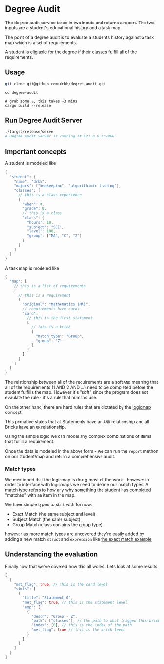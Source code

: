 # Degree Audit

The degree audit service takes in two inputs and returns a report. The two inputs are a student's educational history and a task map.

The point of a degree audit is to evaluate a students history against a task map which is a set of requirements.

A student is eligiable for the degree if their classes fulfill all of the requirements.

## Usage

```bash
git clone git@github.com:drbh/degree-audit.git
```

```
cd degree-audit

# grab some ☕️, this takes ~3 mins
cargo build --release
```

## Run Degree Audit Server

```bash
./target/release/serve
# Degree Audit Server is running at 127.0.0.1:9966
```

## Important concepts

A student is modeled like

```rust
{
  "student": {
    "name": "drbh",
    "majors": ["beekeeping", "algorithimic trading"],
    "classes": [
      // this is a class experience
      {
        "when": 0,
        "grade": 0,
        // this is a class
        "class": {
          "hours": 10,
          "subject": "SCI",
          "level": 100,
          "group": ["MA", "C", "Z"]
        }
      }
    ]
  }
}
```

A task map is modeled like

```rust
{
  "map": [
    // this is a list of requirements
    [
      // this is a requirement
      {
        "original": "Mathematics (MA)",
        // requirements have cards
        "card": [
          // this is the first statement
          [
            // this is a brick
            {
              "match_type": "Group",
              "group": "Z"
            }
          ]
        ]
      }
    ]
  ]
}
```

The relationship between all of the requirements are a soft `AND` meaning that all of the requirements (1 AND 2 AND ...) need to be completed before the student fulfills the map. However it's "soft" since the program does not evaulate the rule - it's a rule that humans use.

On the other hand, there are hard rules that are dictated by the [logicmap](https://github.com/drbh/logicmap) concept.

This primative states that all Statements have an `AND` relationship and all Bricks have an `OR` relationship.

Using the simple logic we can model any complex combinations of items that fulfill a requirement.

Once the data is modeled in the above form - we can run the `report` methon on our student/map and return a comprehensive audit.

### Match types

We mentioned that the logicmap is doing most of the work - however in order to interface with logicmaps we need to define our match types. A match type refers to how any why something the student has completed "matches" with an item in the map.

We have simple types to start with for now.

- Exact Match (the same subject and level)
- Subject Match (the same subject)
- Group Match (class contains the group type)

however as more match types are uncovered they're easily added by adding a new match `struct` and `expression` like [the exact match example](src/exact.rs)

## Understanding the evaluation

Finally now that we've covered how this all works. Lets look at some results

```rust
[
  {
    "met_flag": true, // this is the card level
    "stmts": [
      {
        "title": "Statement 0",
        "met_flag": true, // this is the statement level
        "exp": [
          {
            "descr": "Group - Z",
            "path": ["classes"], // the path to what trigged this brick
            "index": [0], // this is the index of the path
            "met_flag": true // this is the brick level
          }
        ]
      }
    ]
  }
]
```
